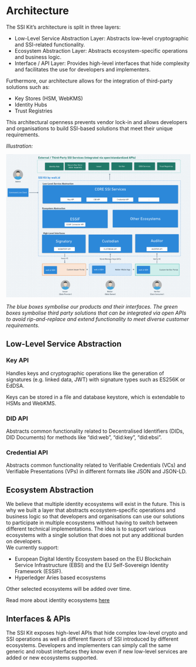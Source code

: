 # Architecture

The SSI Kit’s architecture is split in three layers:
- Low-Level Service Abstraction Layer: Abstracts low-level cryptographic and SSI-related functionality.
- Ecosystem Abstraction Layer: Abstracts ecosystem-specific operations and business logic.
- Interface / API Layer: Provides high-level interfaces that hide complexity and facilitates the use for developers and implementers.

Furthermore, our architecture allows for the integration of third-party solutions such as:

- Key Stores (HSM, WebKMS)
- Identity Hubs
- Trust Registries

This architectural openness prevents vendor lock-in and allows developers and organisations to build SSI-based solutions that meet their unique requirements.

_Illustration:_

![](./Architecture-SSIKit-by-waltid.png)

_The blue boxes symbolise our products and their interfaces. The green boxes symbolise third party solutions that can be integrated via open APIs to avoid rip-and-replace and extend functionality to meet diverse customer requirements._


## Low-Level Service Abstraction
### Key API

Handles keys and cryptographic operations like the generation of signatures (e.g. linked data, JWT) with signature types such as ES256K or EdDSA.

Keys can be stored in a file and database keystore, which is extendable to HSMs  and WebKMS.

### DID API

Abstracts common functionality related to Decentralised Identifiers (DIDs, DID Documents) for methods like  “did:web”, “did:key”, “did:ebsi”.

### Credential API

Abstracts common functionality related to Verifiable Credentials (VCs) and Verifiable Presentations (VPs) in different formats like JSON and JSON-LD.

## Ecosystem Abstraction

We believe that multiple identity ecosystems will exist in the future. This is why we built a layer that abstracts ecosystem-specific operations and business logic so that developers and organisations can use our solutions to participate in multiple ecosystems without having to switch between different technical implementations. The idea is to support various ecosystems with a single solution that does not put any additional burden on developers.  
We currently support:
- European Digital Identity Ecosystem based on the EU Blockchain Service Infrastructure (EBSI) and the EU Self-Sovereign Identity Framework (ESSIF).
- Hyperledger Aries based ecosystems

Other selected ecosystems will be added over time.

Read more about identity ecosystems [here](https://docs.walt.id/ecosystems/)

## Interfaces & APIs
The SSI Kit exposes high-level APIs that hide complex low-level crypto and SSI operations as well as different flavors of SSI introduced by different ecosystems. Developers and implementers can simply call the same generic and robust interfaces they know even if new low-level services are added or new ecosystems supported.
